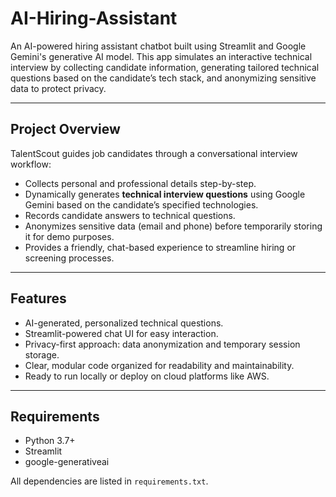 # AI-Hiring-Assistant
An AI-powered hiring assistant chatbot built using Streamlit and Google Gemini's generative AI model. This app simulates an interactive technical interview by collecting candidate information, generating tailored technical questions based on the candidate’s tech stack, and anonymizing sensitive data to protect privacy.

---

## Project Overview

TalentScout guides job candidates through a conversational interview workflow:

- Collects personal and professional details step-by-step.
- Dynamically generates **technical interview questions** using Google Gemini based on the candidate’s specified technologies.
- Records candidate answers to technical questions.
- Anonymizes sensitive data (email and phone) before temporarily storing it for demo purposes.
- Provides a friendly, chat-based experience to streamline hiring or screening processes.

---

## Features

- AI-generated, personalized technical questions.
- Streamlit-powered chat UI for easy interaction.
- Privacy-first approach: data anonymization and temporary session storage.
- Clear, modular code organized for readability and maintainability.
- Ready to run locally or deploy on cloud platforms like AWS.

---

##  Requirements

- Python 3.7+
- Streamlit
- google-generativeai

All dependencies are listed in `requirements.txt`.
